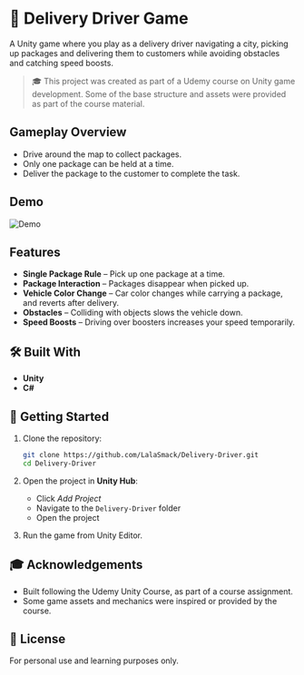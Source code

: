 # 🚗 Delivery Driver Game

A Unity game where you play as a delivery driver navigating a city, picking up packages and delivering them to customers while avoiding obstacles and catching speed boosts.

> 🎓 This project was created as part of a Udemy course on Unity game development. Some of the base structure and assets were provided as part of the course material.

## Gameplay Overview

- Drive around the map to collect packages.
- Only one package can be held at a time.
- Deliver the package to the customer to complete the task.

## Demo
![Demo](Delivery_Driver.gif)

## Features

- **Single Package Rule** – Pick up one package at a time.
- **Package Interaction** – Packages disappear when picked up.
- **Vehicle Color Change** – Car color changes while carrying a package, and reverts after delivery.
- **Obstacles** – Colliding with objects slows the vehicle down.
- **Speed Boosts** – Driving over boosters increases your speed temporarily.

## 🛠️ Built With

- **Unity** 
- **C#**

## 🚀 Getting Started

1. Clone the repository:
   ```bash
   git clone https://github.com/LalaSmack/Delivery-Driver.git
   cd Delivery-Driver
2. Open the project in **Unity Hub**:
   - Click *Add Project*
   - Navigate to the `Delivery-Driver` folder
   - Open the project

3. Run the game from Unity Editor.

## 🎓 Acknowledgements

- Built following the Udemy Unity Course, as part of a course assignment.
- Some game assets and mechanics were inspired or provided by the course.

## 📄 License

For personal use and learning purposes only.
